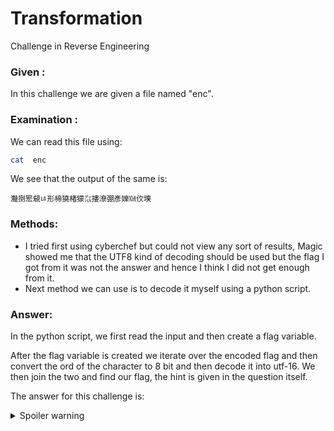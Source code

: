 # Transformation

Challenge in Reverse Engineering

### Given :

In this challenge we are given a file named "enc".

### Examination : 

We can read this file using:

```bash
cat  enc
```

We see that the output of the same is:

```
灩捯䍔䙻ㄶ形楴獟楮獴㌴摟潦弸彥㜰㍢㐸㙽
```

### Methods:

- I tried first using cyberchef but could not view any sort of results, Magic showed me that the UTF8 kind of decoding should be used but the flag I got from it was not the answer and hence I think I did not get enough from it. 
- Next method we can use is to decode it myself using a python script. 

### Answer: 

In the python script, we first read the input and then create a flag variable. 

After the flag variable is created we iterate over the encoded flag and then convert the ord of the character to 8 bit and then decode it into utf-16. We then join the two and find our flag, the hint is given in the question itself. 

The answer for this challenge is: 

<details>
  <summary>Spoiler warning</summary>
  
  ```
  picoCTF{16_bits_inst34d_of_8_e703b486}
  ```
  
</details>
